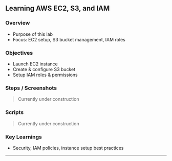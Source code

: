## **Learning AWS EC2, S3, and IAM**

### Overview

* Purpose of this lab
* Focus: EC2 setup, S3 bucket management, IAM roles

### Objectives

* Launch EC2 instance
* Create & configure S3 bucket
* Setup IAM roles & permissions

### Steps / Screenshots

> Currently under construction

### Scripts

> Currently under construction

### Key Learnings

* Security, IAM policies, instance setup best practices

---